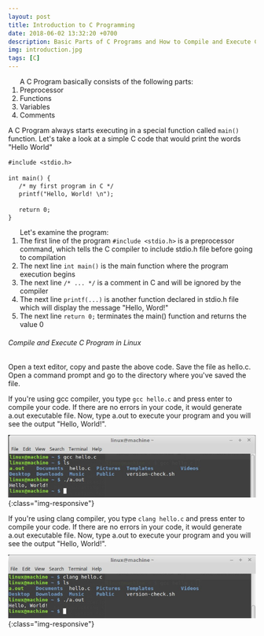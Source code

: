```yaml
---
layout: post
title: Introduction to C Programming
date: 2018-06-02 13:32:20 +0700
description: Basic Parts of C Programs and How to Compile and Execute C Program
img: introduction.jpg
tags: [C]
---
```

<ol>A C Program basically consists of the following parts:
<li>Preprocessor</li>
<li>Functions</li>
<li>Variables</li>
<li>Comments</li></ol>

A C Program always starts executing in a special function called <code>main()</code> function. Let's take a look at a
simple
C code that would print the words "Hello World"

<pre>
<code data-language="c">#include &lt;stdio.h&gt;

int main() {
   /* my first program in C */
   printf("Hello, World! \n");

   return 0;
}</code>
</pre>

<ol>Let's examine the program:
<li>The first line of the program <code>#include &lt;stdio.h&gt;</code> is a preprocessor command, which tells the C compiler to include stdio.h file before going to compilation</li>
<li>The next line <code>int main()</code> is the main function where the program execution begins</li>
<li>The next line <code>/* ... */</code> is a comment in C and will be ignored by the compiler</li>
<li>The next line <code>printf(...)</code> is another function declared in stdio.h file which will display the message
"Hello, Word!"</li>
<li>The next line <code>return 0;</code> terminates the main() function and returns the value 0</li></ol>

###### Compile and Execute C Program in Linux

Open a text editor, copy and paste the above code. Save the file as hello.c. Open a command prompt and go to the directory where you've saved the file.

If you're using gcc compiler, you type <code>gcc hello.c</code> and press enter to compile your code. If there are no errors in your code, it would generate a.out executable file. Now, type a.out to execute your program and you will see the output
"Hello, World!".

![Compile C program using gcc compiler](/assets/img/gcc.jpg){:class="img-responsive"}

If you're using clang compiler, you type <code>clang hello.c</code> and press enter to compile your code. If there are no errors in your code, it would generate a.out executable file. Now, type a.out to execute your program and you will
see the output "Hello, World!".

![Compile C program using clang compiler](/assets/img/clang.jpg){:class="img-responsive"}